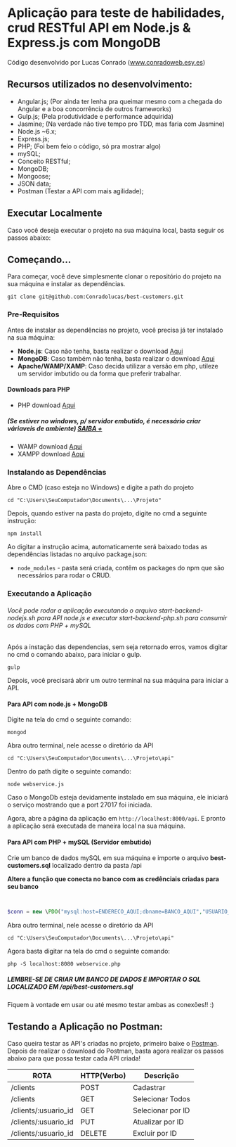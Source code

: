 # Aplicação para teste de habilidades, crud RESTful API em Node.js & Express.js com MongoDB

Código desenvolvido por Lucas Conrado
(www.conradoweb.esy.es)

## Recursos utilizados no desenvolvimento:
- Angular.js; (Por ainda ter lenha pra queimar mesmo com a chegada do Angular e a boa concorrência de outros frameworks)
- Gulp.js; (Pela produtividade e performance adquirida)
- Jasmine; (Na verdade não tive tempo pro TDD, mas faria com Jasmine)
- Node.js ~6.x;
- Express.js;
- PHP; (Foi bem feio o código, só pra mostrar algo)
- mySQL;
- Conceito RESTful;
- MongoDB;
- Mongoose;
- JSON data;
- Postman (Testar a API com mais agilidade);

## Executar Localmente

Caso você deseja executar o projeto na sua máquina local, basta seguir os passos abaixo:

## Começando...

Para começar, você deve simplesmente clonar o repositório do projeto na sua máquina e instalar as dependências.

```
git clone git@github.com:Conradolucas/best-customers.git
```
### Pre-Requisitos

Antes de instalar as dependências no projeto, você precisa já ter instalado na sua máquina:

* **Node.js**: Caso não tenha, basta realizar o download [Aqui](https://nodejs.org/en/)
* **MongoDB**: Caso também não tenha, basta realizar o download [Aqui](https://www.mongodb.com/download-center#community)
* **Apache/WAMP/XAMP**: Caso decida utilizar a versão em php, utileze um servidor imbutido ou da forma que preferir trabalhar.

#### Downloads para PHP

* PHP download [Aqui](http://php.net/downloads.php)
##### (Se estiver no windows, p/ servidor embutido, é necessário criar váriaveis de ambiente) [SAIBA +](http://www.hardware.com.br/tutoriais/apache-php-mysql-windows/configurando-php-manualmente.html)
* WAMP download [Aqui](http://www.wampserver.com/en/)
* XAMPP download [Aqui](https://www.apachefriends.org/pt_br/download.html)

### Instalando as Dependências

Abre o CMD (caso esteja no Windows) e digite a path do projeto

```
cd "C:\Users\SeuComputador\Documents\...\Projeto"
```

Depois, quando estiver na pasta do projeto, digite no cmd a seguinte instrução:

```
npm install
```

Ao digitar a instrução acima, automaticamente será baixado todas as dependências listadas no arquivo package.json:

* `node_modules` - pasta será criada, contêm os packages do npm que são necessários para rodar o CRUD.

### Executando a Aplicação
###### Você pode rodar a aplicação executando o arquivo start-backend-nodejs.sh para API node.js e executar start-backend-php.sh para consumir os dados com PHP + mySQL

Após a instação das dependencias, sem seja retornado erros, vamos digitar no cmd o comando abaixo, para iniciar o gulp.

```
gulp
```

Depois, você precisará abrir um outro terminal na sua máquina para iniciar a API.

#### Para API com node.js + MongoDB

Digite na tela do cmd o seguinte comando:

```
mongod
```
Abra outro terminal, nele acesse o diretório da API

```
cd "C:\Users\SeuComputador\Documents\...\Projeto\api"
```

Dentro do path digite o seguinte comando:

```
node webservice.js
```

Caso o MongoDb esteja devidamente instalado em sua máquina, ele iniciará o serviço mostrando que a port 27017 foi iniciada.

Agora, abre a página da aplicação em `http://localhost:8000/api`. E pronto a aplicação será executada de maneira local na sua máquina.

#### Para API com PHP + mySQL (Servidor embutido)

Crie um banco de dados mySQL em sua máquina e importe o arquivo **best-customers.sql** localizado dentro da pasta /api

**Altere a função que conecta no banco com as credênciais criadas para seu banco**

```
```
``` php

$conn = new \PDO("mysql:host=ENDERECO_AQUI;dbname=BANCO_AQUI","USUARIO_AQUI","SENHA_AQUI");

```

Abra outro terminal, nele acesse o diretório da API

```
cd "C:\Users\SeuComputador\Documents\...\Projeto\api"
```

Agora basta digitar na tela do cmd o seguinte comando:

```
php -S localhost:8080 webservice.php
```

##### LEMBRE-SE DE CRIAR UM BANCO DE DADOS E IMPORTAR O SQL LOCALIZADO EM /api/best-customers.sql       

Fiquem à vontade em usar ou até mesmo testar ambas as conexões!! :)  

## Testando a Aplicação no Postman:

Caso queira testar as API's criadas no projeto, primeiro baixe o [Postman](https://chrome.google.com/webstore/detail/postman/fhbjgbiflinjbdggehcddcbncdddomop).
Depois de realizar o download do Postman, basta agora realizar os passos abaixo para
que possa testar cada API criada!

  ROTA                    |     HTTP(Verbo)   |      Descrição        |
------------------------- | ----------------- | --------------------- |
/clients                  |       POST        | Cadastrar             |
/clients                  |       GET         | Selecionar Todos      |
/clients/:usuario_id      |       GET         | Selecionar por ID     |
/clients/:usuario_id      |       PUT         | Atualizar por ID      |    
/clients/:usuario_id      |       DELETE      | Excluir por ID        |

